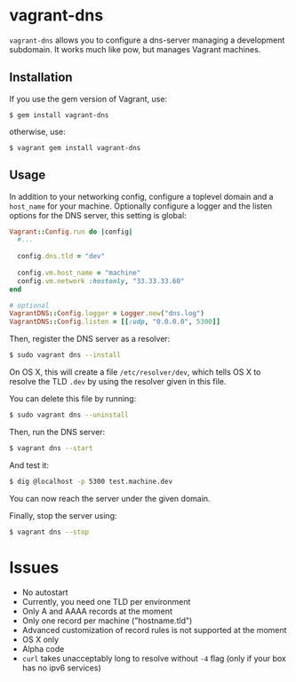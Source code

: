# vagrant-dns

`vagrant-dns` allows you to configure a dns-server managing a development subdomain. It works much like pow, but manages Vagrant machines.

## Installation

If you use the gem version of Vagrant, use:

    $ gem install vagrant-dns

otherwise, use:

    $ vagrant gem install vagrant-dns

## Usage

In addition to your networking config, configure a toplevel domain and a `host_name` for your machine. Optionally configure a logger and the listen options for the DNS server, this setting is global:

```ruby
Vagrant::Config.run do |config|
  #...
  
  config.dns.tld = "dev"
  
  config.vm.host_name = "machine"
  config.vm.network :hostonly, "33.33.33.60"
end

# optional
VagrantDNS::Config.logger = Logger.new("dns.log")
VagrantDNS::Config.listen = [[:udp, "0.0.0.0", 5300]]
```

Then, register the DNS server as a resolver:

```bash
$ sudo vagrant dns --install
```

On OS X, this will create a file `/etc/resolver/dev`, which tells OS X to resolve the TLD `.dev` by using the resolver given in this file.

You can delete this file by running:

```bash
$ sudo vagrant dns --uninstall
```

Then, run the DNS server:

```bash
$ vagrant dns --start
```

And test it:

```bash
$ dig @localhost -p 5300 test.machine.dev
```

You can now reach the server under the given domain.

Finally, stop the server using:

```bash
$ vagrant dns --stop
```

# Issues

* No autostart
* Currently, you need one TLD per environment
* Only A and AAAA records at the moment
* Only one record per machine ("hostname.tld")
* Advanced customization of record rules is not supported at the moment
* OS X only
* Alpha code
* `curl` takes unacceptably long to resolve without `-4` flag (only if your box has no ipv6 services)